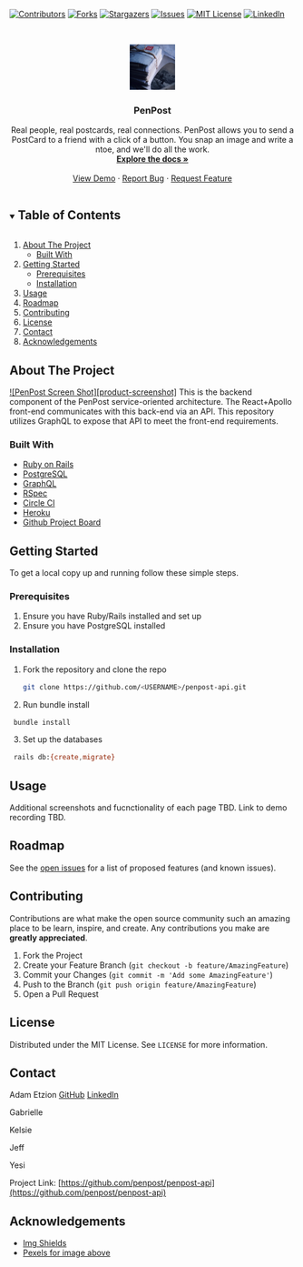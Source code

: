 <!-- PROJECT SHIELDS -->
<!--
*** I'm using markdown "reference style" links for readability.
*** Reference links are enclosed in brackets [ ] instead of parentheses ( ).
*** See the bottom of this document for the declaration of the reference variables
*** for contributors-url, forks-url, etc. This is an optional, concise syntax you may use.
*** https://www.markdownguide.org/basic-syntax/#reference-style-links
-->
[![Contributors][contributors-shield]][contributors-url]
[![Forks][forks-shield]][forks-url]
[![Stargazers][stars-shield]][stars-url]
[![Issues][issues-shield]][issues-url]
[![MIT License][license-shield]][license-url]
[![LinkedIn][linkedin-shield]][linkedin-url]

<!-- PROJECT LOGO -->
<br />
<p align="center">
  <a href="https://github.com/penpost/penpost-api">
    <img src="app/assets/images/logo.png" alt="Logo" width="80" height="80">
  </a>

  <h3 align="center">PenPost</h3>

  <p align="center">
    Real people, real postcards, real connections. PenPost allows you to send a PostCard to a friend with a click of a button. You snap an image and write a ntoe, and we'll do all the work.
    <br />
    <a href="https://github.com/penpost/penpost-api"><strong>Explore the docs »</strong></a>
    <br />
    <br />
    <a href="https://github.com/penpost/penpost-api">View Demo</a>
    ·
    <a href="https://github.com/penpost/penpost-api/issues">Report Bug</a>
    ·
    <a href="https://github.com/penpost/penpost-api/issues">Request Feature</a>
  </p>
</p>



<!-- TABLE OF CONTENTS -->
<details open="open">
  <summary><h2 style="display: inline-block">Table of Contents</h2></summary>
  <ol>
    <li>
      <a href="#about-the-project">About The Project</a>
      <ul>
        <li><a href="#built-with">Built With</a></li>
      </ul>
    </li>
    <li>
      <a href="#getting-started">Getting Started</a>
      <ul>
        <li><a href="#prerequisites">Prerequisites</a></li>
        <li><a href="#installation">Installation</a></li>
      </ul>
    </li>
    <li><a href="#usage">Usage</a></li>
    <li><a href="#roadmap">Roadmap</a></li>
    <li><a href="#contributing">Contributing</a></li>
    <li><a href="#license">License</a></li>
    <li><a href="#contact">Contact</a></li>
    <li><a href="#acknowledgements">Acknowledgements</a></li>
  </ol>
</details>



<!-- ABOUT THE PROJECT -->
## About The Project

[![PenPost Screen Shot][product-screenshot]](apps/assets/images/screenshot.png)
This is the backend component of the PenPost service-oriented architecture. The React+Apollo front-end communicates with this back-end via an API. This repository utilizes GraphQL to expose that API to meet the front-end requirements.

### Built With

* [Ruby on Rails](https://rubyonrails.org/)
* [PostgreSQL](https://www.postgresql.org/)
* [GraphQL](https://graphql.org/)
* [RSpec](https://github.com/rspec/rspec-rails)
* [Circle CI](https://circleci.com/)
* [Heroku](https://heroku.com/)
* [Github Project Board](https://github.com/aetzion1/tweeter/projects/1)

<!-- GETTING STARTED -->
## Getting Started

To get a local copy up and running follow these simple steps.

### Prerequisites

1. Ensure you have Ruby/Rails installed and set up
2. Ensure you have PostgreSQL installed 

### Installation

1. Fork the repository and clone the repo
   ```sh
   git clone https://github.com/<USERNAME>/penpost-api.git
   ```
2. Run bundle install
  ```sh
   bundle install
   ```
3. Set up the databases 
  ```sh
   rails db:{create,migrate}
   ```

<!-- USAGE EXAMPLES -->
## Usage

Additional screenshots and fucnctionality of each page TBD.
Link to demo recording TBD.

<!-- ROADMAP -->
## Roadmap

See the [open issues](https://github.com/penpost/penpost-api/issues) for a list of proposed features (and known issues).

<!-- CONTRIBUTING -->
## Contributing

Contributions are what make the open source community such an amazing place to be learn, inspire, and create. Any contributions you make are **greatly appreciated**.

1. Fork the Project
2. Create your Feature Branch (`git checkout -b feature/AmazingFeature`)
3. Commit your Changes (`git commit -m 'Add some AmazingFeature'`)
4. Push to the Branch (`git push origin feature/AmazingFeature`)
5. Open a Pull Request

<!-- LICENSE -->
## License

Distributed under the MIT License. See `LICENSE` for more information.

<!-- CONTACT -->
## Contact

Adam Etzion [GitHub](https://github.com/aetzion1) [LinkedIn](https://www.linkedin.com/in/adametzion/)

Gabrielle

Kelsie

Jeff

Yesi

Project Link: [https://github.com/penpost/penpost-api](https://github.com/penpost/penpost-api)

<!-- ACKNOWLEDGEMENTS -->
## Acknowledgements

* [Img Shields](https://shields.io)
* [Pexels for image above](https://www.pexels.com/)


<!-- MARKDOWN LINKS & IMAGES -->
<!-- https://www.markdownguide.org/basic-syntax/#reference-style-links -->
[contributors-shield]: https://img.shields.io/github/contributors/penpost/penpost-api.svg?style=for-the-badge
[contributors-url]: https://github.com/penpost/penpost-api/graphs/contributors
[forks-shield]: https://img.shields.io/github/forks/penpost/penpost-api.svg?style=for-the-badge
[forks-url]: https://github.com/penpost/penpost-api/network/members
[stars-shield]: https://img.shields.io/github/stars/penpost/penpost-api.svg?style=for-the-badge
[stars-url]: https://github.com/penpost/penpost-api/stargazers
[issues-shield]: https://img.shields.io/github/issues/penpost/penpost-api.svg?style=for-the-badge
[issues-url]: https://github.com/penpost/penpost-api/issues
[license-shield]: https://img.shields.io/github/license/penpost/penpost-api.svg?style=for-the-badge
[license-url]: https://github.com/penpost/penpost-api/blob/master/LICENSE.txt
[linkedin-shield]: https://img.shields.io/badge/-LinkedIn-black.svg?style=for-the-badge&logo=linkedin&colorB=555
[linkedin-url]: https://linkedin.com/in/adametzion
